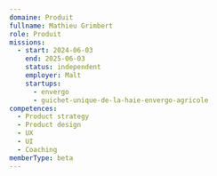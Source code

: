 ```yaml
---
domaine: Produit
fullname: Mathieu Grimbert
role: Produit
missions:
  - start: 2024-06-03
    end: 2025-06-03
    status: independent
    employer: Malt
    startups:
      - envergo
      - guichet-unique-de-la-haie-envergo-agricole
competences:
  - Product strategy
  - Product design
  - UX
  - UI
  - Coaching
memberType: beta
---
```

